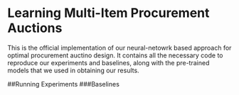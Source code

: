 # Learning Multi-Item Procurement Auctions

This is the official implementation of our neural-netowrk based approach for optimal procurement auctino design. It contains all the necessary code to reproduce our experiments and baselines, along with the pre-trained models that we used in obtaining our results.

##Running Experiments
###Baselines

